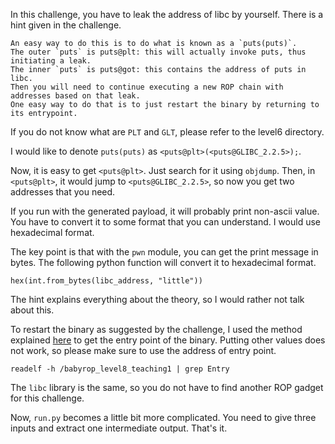 In this challenge, you have to leak the address of libc by yourself.
There is a hint given in the challenge.

```
An easy way to do this is to do what is known as a `puts(puts)`.
The outer `puts` is puts@plt: this will actually invoke puts, thus initiating a leak.
The inner `puts` is puts@got: this contains the address of puts in libc.
Then you will need to continue executing a new ROP chain with addresses based on that leak.
One easy way to do that is to just restart the binary by returning to its entrypoint.
```

If you do not know what are `PLT` and `GLT`, please refer to the level6 directory.

I would like to denote `puts(puts)` as `<puts@plt>(<puts@GLIBC_2.2.5>);`.

Now, it is easy to get `<puts@plt>`. Just search for it using `objdump`.
Then, in `<puts@plt>`, it would jump to `<puts@GLIBC_2.2.5>`, so now you get two addresses that you need.

If you run with the generated payload, it will probably print non-ascii value.
You have to convert it to some format that you can understand.
I would use hexadecimal format.

The key point is that with the `pwn` module, you can get the print message in bytes.
The following python function will convert it to hexadecimal format.
```
hex(int.from_bytes(libc_address, "little"))
```

The hint explains everything about the theory, so I would rather not talk about this.

To restart the binary as suggested by the challenge, I used the method explained [here](https://stackoverflow.com/a/36165001) to get the entry point of the binary. Putting other values does not work, so please make sure to use the address of entry point.
```
readelf -h /babyrop_level8_teaching1 | grep Entry
```

The `libc` library is the same, so you do not have to find another ROP gadget for this challenge.

Now, `run.py` becomes a little bit more complicated.
You need to give three inputs and extract one intermediate output.
That's it.